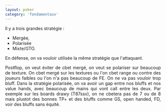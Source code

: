 ```yaml
---
layout: poker
category: 'fondamentaux'
---
```


<p>
Il y a trois grandes stratégie :
</p>

<ul>
  <li>Mergée,</li>
  <li>Polarisée</li>
  <li>Mixte/GTO.</li>
</ul>

<p>En défense, on va vouloir utilisée la même stratégie que l'attaquant.</p>

<p style="text-align: justify;">
  Postflop, on veut éviter de cbet mergé, on veut se polariser sur beaucoup de texture. On cbet mergé sur les textures ou l'on cbet range ou contre des joueurs faibles ou l'on n'a pas beaucoup de FE. On ne va pas vouloir trop bluff. Dans la stratégie polarisée, on va avoir un gap entre nos bluffs et nos value hands, avec beaucoup de mains qui vont call entre les deux. Par exemple sur les boards drawy (T87ssx), on ne cbetera pas de 7 ou de 8 mais plustot des bonnes TP+ et des bluffs comme GS, open handed, FD, voir des bluffs sans équité.
</p>
